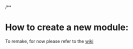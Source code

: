 /**
# How to create a new module:
To remake, for now please refer to the [wiki](https://github.com/cep20/Tornatech-shared/wiki)
